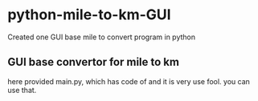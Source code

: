 # python-mile-to-km-GUI
Created one GUI base mile to convert program in python

## GUI base convertor for mile to km

here provided main.py, which has code of and it is very use fool. you can use that.
